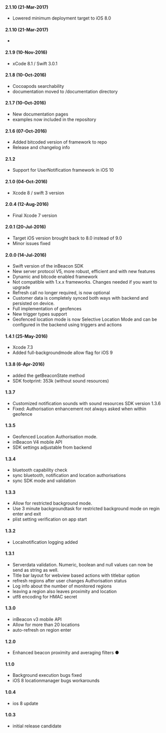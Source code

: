 #### 2.1.10 (21-Mar-2017)
- Lowered minimum deployment target to iOS 8.0
 

#### 2.1.10 (21-Mar-2017)
- 

#### 2.1.9 (10-Nov-2016)
- xCode 8.1 / Swift 3.0.1 

#### 2.1.8 (10-Oct-2016)
- Cocoapods searchability
- documentation moved to /documentation directory

#### 2.1.7 (10-Oct-2016)
- New documentation pages
- examples now included in the repository 

#### 2.1.6 (07-Oct-2016)
- Added bitcoded version of framework to repo
- Release and changelog info

#### 2.1.2
- Support for UserNotification framework in iOS 10

#### 2.1.0 (04-Oct-2016)
- Xcode 8 / swift 3 version

#### 2.0.4 (12-Aug-2016)
- Final Xcode 7 version

#### 2.0.1 (20-Jul-2016)
- Target iOS version brought back to 8.0 instead of 9.0
- Minor issues fixed

#### 2.0.0 (14-Jul-2016)
- Swift version of the inBeacon SDK
- New server protocol V5, more robust, efficient and with new features
- Dynamic and bitcode enabled framework
- Not compatible with 1.x.x frameworks. Changes needed if you want to upgrade
- Refresh call no longer required, is now optional
- Customer data is completely synced both ways with backend and persisted on device.
- Full implementation of geofences
- New trigger types support
- Geofenced location mode is now Selective Location Mode and can be configured in the backend using triggers
and actions

#### 1.4.1 (25-May-2016)
- Xcode 7.3
- Added full-backgroundmode allow flag for iOS 9

#### 1.3.8 (6-Apr-2016)
- added the getBeaconState method
- SDK footprint: 353k (without sound resources)

#### 1.3.7
- Customized notification sounds with sound resources SDK version 1.3.6
- Fixed: Authorisation enhancement not always asked when within geofence

#### 1.3.5
- Geofenced Location Authorisation mode.
- inBeacon V4 mobile API
- SDK settings adjustable from backend

#### 1.3.4
- bluetooth capability check
- sync bluetooth, notification and location authorisations
- sync SDK mode and validation

#### 1.3.3
- Allow for restricted background mode.
- Use 3 minute backgroundtask for restricted background mode on regin enter and exit
- plist setting verification on app start

#### 1.3.2
- Localnotification logging added

#### 1.3.1
- Serverdata validation. Numeric, boolean and null values can now be send as string as well.
- Title bar layout for webview based actions with titlebar option
- refresh regions after user changes Authorisation status
- Log info about the number of monitored regions
- leaving a region also leaves proximity and location
- utf8 encoding for HMAC secret

#### 1.3.0
- inBeacon v3 mobile API
- Allow for more than 20 locations
- auto-refresh on region enter

#### 1.2.0
- Enhanced beacon proximity and averaging filters ●

#### 1.1.0
- Background execution bugs fixed
- iOS 8 locationmanager bugs workarounds

#### 1.0.4
- ios 8 update

#### 1.0.3
- initial release candidate
